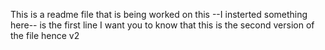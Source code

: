 This is a readme file that is being worked on
this --I insterted something here-- is the first line
I want you to know that this is the second version of the file
hence v2
